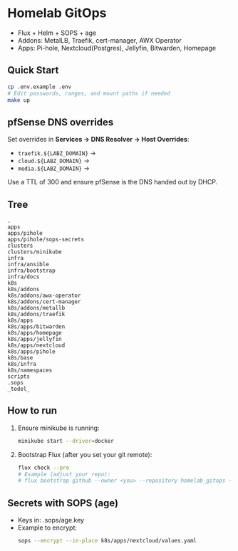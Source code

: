 # Homelab GitOps

- Flux + Helm + SOPS + age
- Addons: MetalLB, Traefik, cert-manager, AWX Operator
- Apps: Pi-hole, Nextcloud(Postgres), Jellyfin, Bitwarden, Homepage

## Quick Start

```bash
cp .env.example .env
# Edit passwords, ranges, and mount paths if needed
make up
```

## pfSense DNS overrides

Set overrides in **Services → DNS Resolver → Host Overrides**:

- `traefik.${LABZ_DOMAIN}` → <MetalLB VIP in LABZ_METALLB_RANGE>
- `cloud.${LABZ_DOMAIN}`   → <MetalLB VIP>
- `media.${LABZ_DOMAIN}`   → <MetalLB VIP>

Use a TTL of 300 and ensure pfSense is the DNS handed out by DHCP.

## Tree
```
.
apps
apps/pihole
apps/pihole/sops-secrets
clusters
clusters/minikube
infra
infra/ansible
infra/bootstrap
infra/docs
k8s
k8s/addons
k8s/addons/awx-operator
k8s/addons/cert-manager
k8s/addons/metallb
k8s/addons/traefik
k8s/apps
k8s/apps/bitwarden
k8s/apps/homepage
k8s/apps/jellyfin
k8s/apps/nextcloud
k8s/apps/pihole
k8s/base
k8s/infra
k8s/namespaces
scripts
.sops
_todel_
```

## How to run
1) Ensure minikube is running:
   ```bash
   minikube start --driver=docker
   ```

2) Bootstrap Flux (after you set your git remote):
   ```bash
   flux check --pre
   # Example (adjust your repo):
   # flux bootstrap github --owner <you> --repository homelab_gitops --path clusters/minikube
   ```

## Secrets with SOPS (age)
- Keys in: .sops/age.key
- Example to encrypt:
  ```bash
  sops --encrypt --in-place k8s/apps/nextcloud/values.yaml
  ```
